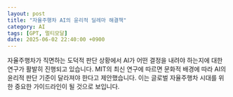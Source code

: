 ```yaml
---
layout: post
title: "자율주행차 AI의 윤리적 딜레마 해결책"
category: AI
tags: [GPT, 멀티모달]
date: 2025-06-02 22:40:00 +0900
---
```


자율주행차가 직면하는 도덕적 판단 상황에서 AI가 어떤 결정을 내려야 하는지에 대한 연구가 활발히 진행되고 있습니다. MIT의 최신 연구에 따르면 문화적 배경에 따라 AI의 윤리적 판단 기준이 달라져야 한다고 제안했습니다. 이는 글로벌 자율주행차 시대를 위한 중요한 가이드라인이 될 것으로 보입니다.